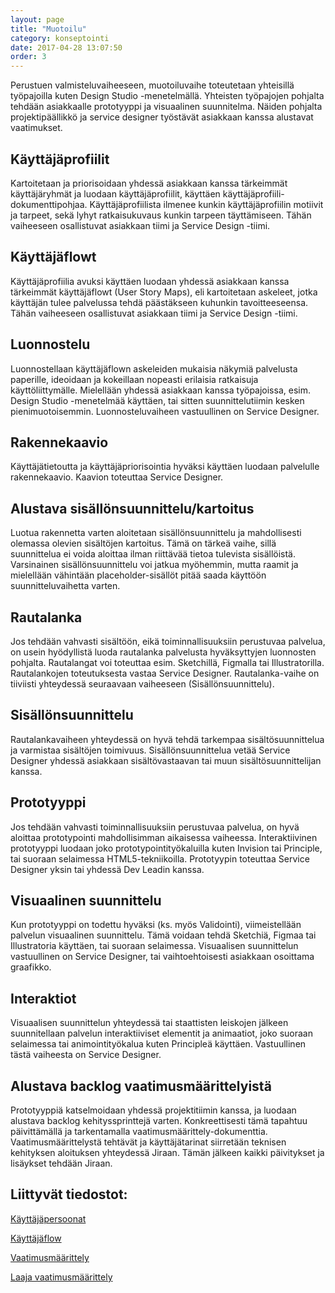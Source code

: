 ```yaml
---
layout: page
title: "Muotoilu"
category: konseptointi
date: 2017-04-28 13:07:50
order: 3
---
```

Perustuen valmisteluvaiheeseen, muotoiluvaihe toteutetaan yhteisillä työpajoilla kuten Design Studio -menetelmällä. Yhteisten työpajojen pohjalta tehdään asiakkaalle prototyyppi ja visuaalinen suunnitelma. Näiden pohjalta projektipäällikkö ja service designer työstävät asiakkaan kanssa alustavat vaatimukset.

## Käyttäjäprofiilit

Kartoitetaan ja priorisoidaan yhdessä asiakkaan kanssa tärkeimmät käyttäjäryhmät ja luodaan käyttäjäprofiilit, käyttäen käyttäjäprofiili-dokumenttipohjaa. Käyttäjäprofiilista ilmenee kunkin käyttäjäprofiilin motiivit ja tarpeet, sekä lyhyt ratkaisukuvaus kunkin tarpeen täyttämiseen. Tähän vaiheeseen osallistuvat asiakkaan tiimi ja Service Design -tiimi.

## Käyttäjäflowt

Käyttäjäprofiilia avuksi käyttäen luodaan yhdessä asiakkaan kanssa tärkeimmät käyttäjäflowt (User Story Maps), eli kartoitetaan askeleet, jotka käyttäjän tulee palvelussa tehdä päästäkseen kuhunkin tavoitteeseensa. Tähän vaiheeseen osallistuvat asiakkaan tiimi ja Service Design -tiimi.

## Luonnostelu

Luonnostellaan käyttäjäflown askeleiden mukaisia näkymiä palvelusta paperille, ideoidaan ja kokeillaan nopeasti erilaisia ratkaisuja käyttöliittymälle. Mielellään yhdessä asiakkaan kanssa työpajoissa, esim. Design Studio -menetelmää käyttäen, tai sitten suunnittelutiimin kesken pienimuotoisemmin. Luonnosteluvaiheen vastuullinen on Service Designer.

## Rakennekaavio

Käyttäjätietoutta ja käyttäjäpriorisointia hyväksi käyttäen luodaan palvelulle rakennekaavio. Kaavion toteuttaa Service Designer.

## Alustava sisällönsuunnittelu/kartoitus

Luotua rakennetta varten aloitetaan sisällönsuunnittelu ja mahdollisesti olemassa olevien sisältöjen kartoitus. Tämä on tärkeä vaihe, sillä suunnittelua ei voida aloittaa ilman riittävää tietoa tulevista sisällöistä. Varsinainen sisällönsuunnittelu voi jatkua myöhemmin, mutta raamit ja mielellään vähintään placeholder-sisällöt pitää saada käyttöön suunnitteluvaihetta varten.

## Rautalanka

Jos tehdään vahvasti sisältöön, eikä toiminnallisuuksiin perustuvaa palvelua, on usein hyödyllistä luoda rautalanka palvelusta hyväksyttyjen luonnosten pohjalta. Rautalangat voi toteuttaa esim. Sketchillä, Figmalla tai Illustratorilla. Rautalankojen toteutuksesta vastaa Service Designer. Rautalanka-vaihe on tiiviisti yhteydessä seuraavaan vaiheeseen (Sisällönsuunnittelu).

## Sisällönsuunnittelu

Rautalankavaiheen yhteydessä on hyvä tehdä tarkempaa sisältösuunnittelua ja varmistaa sisältöjen toimivuus. Sisällönsuunnittelua vetää Service Designer yhdessä asiakkaan sisältövastaavan tai muun sisältösuunnittelijan kanssa.

## Prototyyppi

Jos tehdään vahvasti toiminnallisuuksiin perustuvaa palvelua, on hyvä aloittaa prototypointi mahdollisimman aikaisessa vaiheessa. Interaktiivinen prototyyppi luodaan joko prototypointityökaluilla kuten Invision tai Principle, tai suoraan selaimessa HTML5-tekniikoilla. Prototyypin toteuttaa Service Designer yksin tai yhdessä Dev Leadin kanssa.

## Visuaalinen suunnittelu

Kun prototyyppi on todettu hyväksi (ks. myös Validointi), viimeistellään palvelun visuaalinen suunnittelu. Tämä voidaan tehdä Sketchiä, Figmaa tai Illustratoria käyttäen, tai suoraan selaimessa. Visuaalisen suunnittelun vastuullinen on Service Designer, tai vaihtoehtoisesti asiakkaan osoittama graafikko.

## Interaktiot

Visuaalisen suunnittelun yhteydessä tai staattisten leiskojen jälkeen suunnitellaan palvelun interaktiiviset elementit ja animaatiot, joko suoraan selaimessa tai animointityökalua kuten Principleä käyttäen. Vastuullinen tästä vaiheesta on Service Designer.

## Alustava backlog vaatimusmäärittelyistä

Prototyyppiä katselmoidaan yhdessä projektitiimin kanssa, ja luodaan alustava backlog kehityssprinttejä varten. Konkreettisesti tämä tapahtuu päivittämällä ja tarkentamalla vaatimusmäärittely-dokumenttia. Vaatimusmäärittelystä tehtävät ja käyttäjätarinat siirretään teknisen kehityksen aloituksen yhteydessä Jiraan. Tämän jälkeen kaikki päivitykset ja lisäykset tehdään Jiraan.

## Liittyvät tiedostot:

[Käyttäjäpersoonat](https://drive.google.com/open?id=1d8-wsSwIw7GqmlbaDud0r9KcZKXFjE7ZLkqNH5Tw-nM)

[Käyttäjäflow](https://drive.google.com/open?id=1ZBc8Jthl_yaUHbiaUpKdq4BdgndTUqbkNrpt53-6VQc)

[Vaatimusmäärittely](https://drive.google.com/open?id=1aUEZr80AkhvVQJTsEQTMVYfq_3h44IaDOnTAbA3id8I)

[Laaja vaatimusmäärittely](https://drive.google.com/open?id=1dJZqP0R6k4Vg09scmHYFzJCpkWWEj4CXCOlj9uXaAv0)




